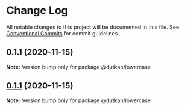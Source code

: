 # Change Log

All notable changes to this project will be documented in this file.
See [Conventional Commits](https://conventionalcommits.org) for commit guidelines.

## 0.1.1 (2020-11-15)

**Note:** Version bump only for package @dutkan/lowercase





## [0.1.1](https://github.com/olgundutkan/alphabetcase/compare/@dutkan/lowercase@0.1.0...@dutkan/lowercase@0.1.1) (2020-11-15)

**Note:** Version bump only for package @dutkan/lowercase
